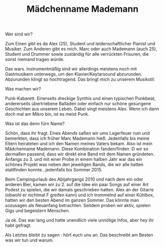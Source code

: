 ﻿---
layout: band
title: Mädchenname Mademann


website: https://www.facebook.com/MNMMalter/
style: Punk-Kabarett
logo: maedchennamemademann_logo.jpg
picture: maedchennamemademann_band.jpg
year: 2017
day: sunday
stagetime: Sonntag, 09. Juli 2017, 18:00 Uhr
youtube: T3tJ3yyo2bs
---
Wer sind wir?

Zum Einen gibt es da Alex (25), Student und leidenschaftlicher Pianist und Musiker. Zum Anderen gibt es mich. Marc oder auch Mademann (auch 25), Student und Drummer sowie zuständig für alle verrückten Frisuren, die sonst niemand tragen würde.


Das wars. Instrumentmäßig sind wir allerdings meistens noch mit Gastmusikern unterwegs, um den Klavier/Keytarsound abzurunden. Abzurunden klingt so hochtragend. Das bringt mich zu unserem Musikstil:


Was machen wir?

Punk-Kabarett. Einerseits dreckige Synthis und einen typischen Punkbeat, andererseits übertriebene Balladen oder einfach nur schöne gesungene Geschichten aus unserem Leben. Dabei singt meistens Alex. Wenn ich dann doch mal am Mikro bin, ist es meist Punk.


Was ist das denn fürn Name?

Schön, dass ihr fragt. Eines Abends saßen wir ums Lagerfeuer rum und bemerkten, dass ich früher Marc Mademann hieß. Jedenfalls bis meine Eltern heirateten und ich den Namen meines Vaters bekam. Also ist mein Mädchenname Mademann. Diese Kombination fanden/finden :D wir so dermaßen passend, dass wir direkt eine Band mit dem Namen gründeten. Anfangs zu 3. und mit einer Probe in einem halben Jahr war das ein schönes Projekt was neben den jeweiligen Bands, die wir alle hatten stattfinden konnte...jedenfalls bis Sommer 2015.

Beim Campingurlaub des Abijahrgangs 2010 und nach dem ein oder anderen Bier, kamen wir zu 2. auf die Idee ein paar Songs auf einer Art Podest zu spielen, die wir damals geschrieben hatten. Alex an der Gitarre (obwohl er nichtmal F greifen kann) und ich trommelnd auf einer Kühlbox, hatten wir den besten Abend im ganzen Sommer. Das könnte man sozusagen als Neuanfang betrachten. Seitdem proben wir aktiv, spielen Gigs und begeistern Menschen.


Ja ok. Das war lang und hatte unendlich viele unnötige Infos, aber hey ihr habt gefragt.


Als Letztes bleibt zu sagen : hört euch uns an. Das beschreibt am Besten was wir tun und warum.
